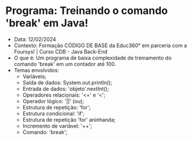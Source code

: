# Programa: Treinando o comando 'break' em Java!
- Data: 12/02/2024
- Contexto: Formação CÓDIGO DE BASE da Educ360° em parceria com a Foursys! | Curso CDB - Java Back-End
- O que é: Um programa de baixa complexidade de treinamento do comando 'break' em um contador até 100.
- Temas envolvidos:
  - Variáveis;
  - Saída de dados: System.out.println();
  - Entrada de dados: 'objeto'.nextInt();
  - Operadores relacionais: '<=' e '<';
  - Operador lógico: '||' (ou);
  - Estrutura de repetição: 'for';
  - Estrutura condicional: 'if';
  - Estrutura de repetição 'for' aninhanda;
  - Incremento de variável: '++';
  - Comando: 'break';
